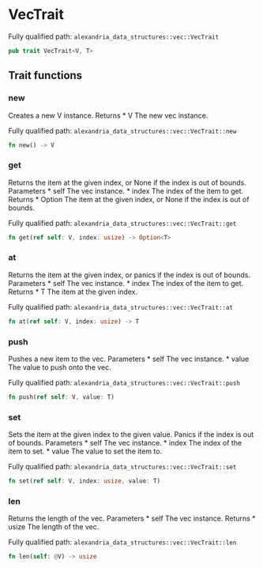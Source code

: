 # VecTrait

Fully qualified path: `alexandria_data_structures::vec::VecTrait`

```rust
pub trait VecTrait<V, T>
```

## Trait functions

### new

Creates a new V instance. Returns * V The new vec instance.

Fully qualified path: `alexandria_data_structures::vec::VecTrait::new`

```rust
fn new() -> V
```


### get

Returns the item at the given index, or None if the index is out of bounds. Parameters * self The vec instance. * index The index of the item to get. Returns * Option The item at the given index, or None if the index is out of bounds.

Fully qualified path: `alexandria_data_structures::vec::VecTrait::get`

```rust
fn get(ref self: V, index: usize) -> Option<T>
```


### at

Returns the item at the given index, or panics if the index is out of bounds. Parameters * self The vec instance. * index The index of the item to get. Returns * T The item at the given index.

Fully qualified path: `alexandria_data_structures::vec::VecTrait::at`

```rust
fn at(ref self: V, index: usize) -> T
```


### push

Pushes a new item to the vec. Parameters * self The vec instance. * value The value to push onto the vec.

Fully qualified path: `alexandria_data_structures::vec::VecTrait::push`

```rust
fn push(ref self: V, value: T)
```


### set

Sets the item at the given index to the given value. Panics if the index is out of bounds. Parameters * self The vec instance. * index The index of the item to set. * value The value to set the item to.

Fully qualified path: `alexandria_data_structures::vec::VecTrait::set`

```rust
fn set(ref self: V, index: usize, value: T)
```


### len

Returns the length of the vec. Parameters * self The vec instance. Returns * usize The length of the vec.

Fully qualified path: `alexandria_data_structures::vec::VecTrait::len`

```rust
fn len(self: @V) -> usize
```


